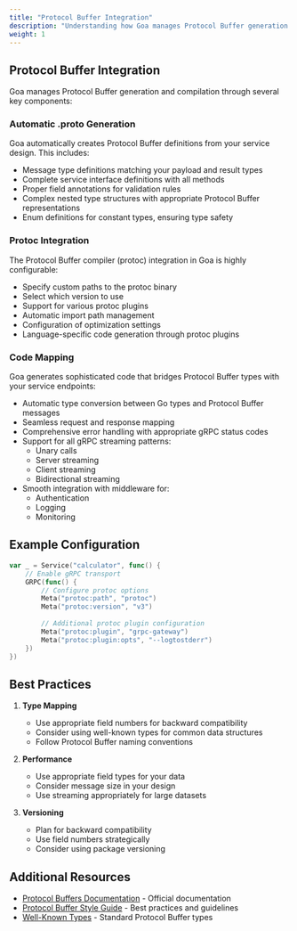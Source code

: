 ```yaml
---
title: "Protocol Buffer Integration"
description: "Understanding how Goa manages Protocol Buffer generation and compilation"
weight: 1
---
```


## Protocol Buffer Integration

Goa manages Protocol Buffer generation and compilation through several key components:

### Automatic .proto Generation
   
Goa automatically creates Protocol Buffer definitions from your service design. This includes:
- Message type definitions matching your payload and result types
- Complete service interface definitions with all methods
- Proper field annotations for validation rules
- Complex nested type structures with appropriate Protocol Buffer representations
- Enum definitions for constant types, ensuring type safety

### Protoc Integration

The Protocol Buffer compiler (protoc) integration in Goa is highly configurable:
- Specify custom paths to the protoc binary
- Select which version to use
- Support for various protoc plugins
- Automatic import path management
- Configuration of optimization settings
- Language-specific code generation through protoc plugins

### Code Mapping

Goa generates sophisticated code that bridges Protocol Buffer types with your service endpoints:
- Automatic type conversion between Go types and Protocol Buffer messages
- Seamless request and response mapping
- Comprehensive error handling with appropriate gRPC status codes
- Support for all gRPC streaming patterns:
  - Unary calls
  - Server streaming
  - Client streaming
  - Bidirectional streaming
- Smooth integration with middleware for:
  - Authentication
  - Logging
  - Monitoring

## Example Configuration

```go
var _ = Service("calculator", func() {
    // Enable gRPC transport
    GRPC(func() {
        // Configure protoc options
        Meta("protoc:path", "protoc")
        Meta("protoc:version", "v3")
        
        // Additional protoc plugin configuration
        Meta("protoc:plugin", "grpc-gateway")
        Meta("protoc:plugin:opts", "--logtostderr")
    })
})
```

## Best Practices

1. **Type Mapping**
   - Use appropriate field numbers for backward compatibility
   - Consider using well-known types for common data structures
   - Follow Protocol Buffer naming conventions

2. **Performance**
   - Use appropriate field types for your data
   - Consider message size in your design
   - Use streaming appropriately for large datasets

3. **Versioning**
   - Plan for backward compatibility
   - Use field numbers strategically
   - Consider using package versioning

## Additional Resources

- [Protocol Buffers Documentation](https://protobuf.dev/) - Official documentation
- [Protocol Buffer Style Guide](https://protobuf.dev/programming-guides/style/) - Best practices and guidelines
- [Well-Known Types](https://protobuf.dev/reference/protobuf/google.protobuf/) - Standard Protocol Buffer types 